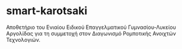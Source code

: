 # smart-karotsaki
Αποθετήριο του Ενιαίου Ειδικού Επαγγελματικού Γυμνασίου-Λυκείου Αργολίδας για τη συμμετοχή στον Διαγωνισμό Ρομποτικής Ανοιχτών Τεχνολογιών.
